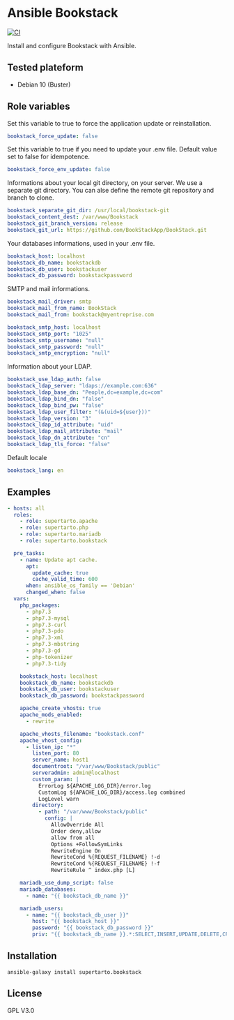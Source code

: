 # Ansible Bookstack

[![CI](https://github.com/supertarto/ansible-bookstack/workflows/CI/badge.svg?event=push)](https://github.com/supertarto/ansible-bookstack/actions?query=workflow%3ACI)

Install and configure Bookstack with Ansible.

## Tested plateform
* Debian 10 (Buster)

## Role variables
Set this variable to true to force the application update or reinstallation.
```yml
bookstack_force_update: false
```
Set this variable to true if you need to update your .env file. Default value set to false for idempotence.
```yml
bookstack_force_env_update: false
```
Informations about your local git directory, on your server. We use a separate  git directory. You can alse define the remote git repository and branch to clone.
```yml
bookstack_separate_git_dir: /usr/local/bookstack-git
bookstack_content_dest: /var/www/Bookstack
bookstack_git_branch_version: release
bookstack_git_url: https://github.com/BookStackApp/BookStack.git
```
Your databases informations, used in your .env file.
```yml
bookstack_host: localhost
bookstack_db_name: bookstackdb
bookstack_db_user: bookstackuser
bookstack_db_password: bookstackpassword
```
SMTP and mail informations.
```yml
bookstack_mail_driver: smtp
bookstack_mail_from_name: BookStack
bookstack_mail_from: bookstack@myentreprise.com

bookstack_smtp_host: localhost
bookstack_smtp_port: "1025"
bookstack_smtp_username: "null"
bookstack_smtp_password: "null"
bookstack_smtp_encryption: "null"
```
Information about your LDAP.
```yml
bookstack_use_ldap_auth: false
bookstack_ldap_server: "ldaps://example.com:636"
bookstack_ldap_base_dn: "People,dc=example,dc=com"
bookstack_ldap_bind_dn: "false"
bookstack_ldap_bind_pw: "false"
bookstack_ldap_user_filter: "(&(uid=${user}))"
bookstack_ldap_version: "3"
bookstack_ldap_id_attribute: "uid"
bookstack_ldap_mail_attribute: "mail"
bookstack_ldap_dn_attribute: "cn"
bookstack_ldap_tls_force: "false"
```
Default locale
```yml
bookstack_lang: en
```
## Examples
```yml
- hosts: all
  roles:
    - role: supertarto.apache
    - role: supertarto.php
    - role: supertarto.mariadb
    - role: supertarto.bookstack

  pre_tasks:
    - name: Update apt cache.
      apt:
        update_cache: true
        cache_valid_time: 600
      when: ansible_os_family == 'Debian'
      changed_when: false
  vars:
    php_packages:
      - php7.3
      - php7.3-mysql
      - php7.3-curl
      - php7.3-pdo
      - php7.3-xml
      - php7.3-mbstring
      - php7.3-gd
      - php-tokenizer
      - php7.3-tidy

    bookstack_host: localhost
    bookstack_db_name: bookstackdb
    bookstack_db_user: bookstackuser
    bookstack_db_password: bookstackpassword

    apache_create_vhosts: true
    apache_mods_enabled:
      - rewrite

    apache_vhosts_filename: "bookstack.conf"
    apache_vhost_config:
      - listen_ip: "*"
        listen_port: 80
        server_name: host1
        documentroot: "/var/www/Bookstack/public"
        serveradmin: admin@localhost
        custom_param: |
          ErrorLog ${APACHE_LOG_DIR}/error.log
          CustomLog ${APACHE_LOG_DIR}/access.log combined
          LogLevel warn
        directory:
          - path: "/var/www/Bookstack/public"
            config: |
              AllowOverride All
              Order deny,allow
              allow from all
              Options +FollowSymLinks
              RewriteEngine On
              RewriteCond %{REQUEST_FILENAME} !-d
              RewriteCond %{REQUEST_FILENAME} !-f
              RewriteRule ^ index.php [L]

    mariadb_use_dump_script: false
    mariadb_databases:
      - name: "{{ bookstack_db_name }}"

    mariadb_users:
      - name: "{{ bookstack_db_user }}"
        host: "{{ bookstack_host }}"
        password: "{{ bookstack_db_password }}"
        priv: "{{ bookstack_db_name }}.*:SELECT,INSERT,UPDATE,DELETE,CREATE,DROP,ALTER,CREATE TEMPORARY TABLES,LOCK TABLES"
```

## Installation
```
ansible-galaxy install supertarto.bookstack
```
## License
GPL V3.0
